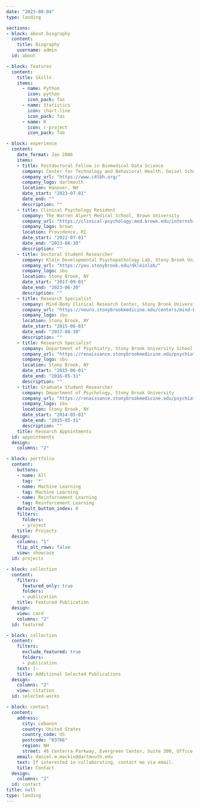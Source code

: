 ```yaml
---
date: "2023-08-04"
type: landing

sections:
- block: about.biography
  content:
    title: Biography
    username: admin
  id: about

- block: features
  content:
    title: Skills
    items:
      - name: Python
        icon: python
        icon_pack: fas
      - name: Statistics
        icon: chart-line
        icon_pack: fas
      - name: R
        icon: r-project
        icon_pack: fab

- block: experience
  content:
    date_format: Jan 2006
    items:
    - title: Postdoctoral Fellow in Biomedical Data Science
      company: Center for Technology and Behavioral Health, Geisel School of Medicine at Dartmouth College
      company_url: "https://www.c4tbh.org/"
      company_logo: dartmouth
      location: Hanover, NH
      date_start: "2023-07-01"
      date_end: ""
      description: ""
    - title: Clinical Psychology Resident
      company: The Warren Alpert Medical School, Brown University
      company_url: "https://clinical-psychology.med.brown.edu/internship"
      company_logo: brown
      location: Providence, RI
      date_start: "2022-07-01"
      date_end: "2023-06-30"
      description: ""
    - title: Doctoral Student Researcher
      company: Klein Developmental Psychopathology Lab, Stony Brook University
      company_url: "https://you.stonybrook.edu/dkleinlab/"
      company_logo: sbu
      location: Stony Brook, NY
      date_start: "2017-09-01"
      date_end: "2023-06-30"
      description: ""
    - title: Research Specialist
      company: Mind-Body Clinical Research Center, Stony Brook University School of Medicine
      company_url: "https://neuro.stonybrookmedicine.edu/centers/mind-body"
      company_logo: sbu
      location: Stony Brook, NY
      date_start: "2015-06-01"
      date_end: "2017-08-30"
      description: ""
    - title: Research Specialist
      company: Department of Psychiatry, Stony Brook University School of Medicine
      company_url: "https://renaissance.stonybrookmedicine.edu/psychiatry/research/research_programs"
      company_logo: sbu
      location: Stony Brook, NY
      date_start: "2015-06-01"
      date_end: "2016-05-31"
      description: ""
    - title: Graduate Student Researcher
      company: Department of Psychology, Stony Brook University
      company_url: "https://renaissance.stonybrookmedicine.edu/psychiatry/research/research_programs"
      company_logo: sbu
      location: Stony Brook, NY
      date_start: "2014-05-01"
      date_end: "2015-05-31"
      description: ""
    title: Research Appointments    
  id: appointments 
  design:
    columns: "2"

- block: portfolio
  content:
    buttons:
    - name: All
      tag: '*'
    - name: Machine Learning
      tag: Machine Learning
    - name: Reinforcement Learning
      tag: Reinforcement Learning
    default_button_index: 0
    filters:
      folders:
      - project
    title: Projects
  design:
    columns: "1"
    flip_alt_rows: false
    view: showcase
  id: projects

- block: collection
  content:
    filters:
      featured_only: true
      folders:
      - publication
    title: Featured Publication
  design:
    view: card
    columns: "2"
  id: featured

- block: collection
  content:
    filters:
      exclude_featured: true
      folders:
      - publication
    text: |-
    title: Additional Selected Publications
  design:
    columns: "2"
    view: citation
  id: selected-works

- block: contact
  content:
    address:
      city: Lebanon
      country: United States
      country_code: US
      postcode: "03766"
      region: NH
      street: 46 Centerra Parkway, Evergreen Center, Suite 300, Office 338S
    email: daniel.m.mackin@dartmouth.edu
    text: If interested in collaborating, contact me via email. 
    title: Contact
  design:
    columns: "2"
  id: contact
title: null
type: landing
---
```

